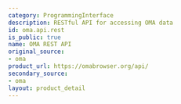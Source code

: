```yaml
---
category: ProgrammingInterface
description: RESTful API for accessing OMA data
id: oma.api.rest
is_public: true
name: OMA REST API
original_source:
- oma
product_url: https://omabrowser.org/api/
secondary_source:
- oma
layout: product_detail
---
```

